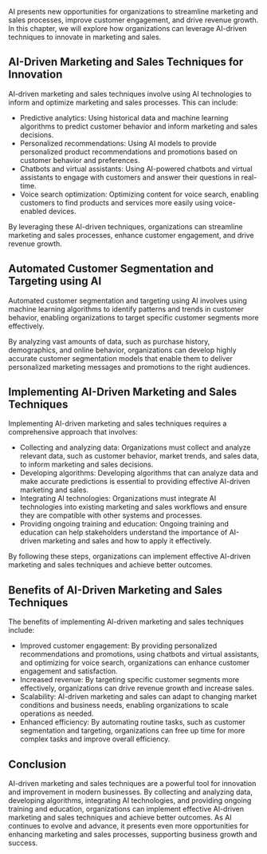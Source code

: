 

AI presents new opportunities for organizations to streamline marketing and sales processes, improve customer engagement, and drive revenue growth. In this chapter, we will explore how organizations can leverage AI-driven techniques to innovate in marketing and sales.

AI-Driven Marketing and Sales Techniques for Innovation
-------------------------------------------------------

AI-driven marketing and sales techniques involve using AI technologies to inform and optimize marketing and sales processes. This can include:

* Predictive analytics: Using historical data and machine learning algorithms to predict customer behavior and inform marketing and sales decisions.
* Personalized recommendations: Using AI models to provide personalized product recommendations and promotions based on customer behavior and preferences.
* Chatbots and virtual assistants: Using AI-powered chatbots and virtual assistants to engage with customers and answer their questions in real-time.
* Voice search optimization: Optimizing content for voice search, enabling customers to find products and services more easily using voice-enabled devices.

By leveraging these AI-driven techniques, organizations can streamline marketing and sales processes, enhance customer engagement, and drive revenue growth.

Automated Customer Segmentation and Targeting using AI
------------------------------------------------------

Automated customer segmentation and targeting using AI involves using machine learning algorithms to identify patterns and trends in customer behavior, enabling organizations to target specific customer segments more effectively.

By analyzing vast amounts of data, such as purchase history, demographics, and online behavior, organizations can develop highly accurate customer segmentation models that enable them to deliver personalized marketing messages and promotions to the right audiences.

Implementing AI-Driven Marketing and Sales Techniques
-----------------------------------------------------

Implementing AI-driven marketing and sales techniques requires a comprehensive approach that involves:

* Collecting and analyzing data: Organizations must collect and analyze relevant data, such as customer behavior, market trends, and sales data, to inform marketing and sales decisions.
* Developing algorithms: Developing algorithms that can analyze data and make accurate predictions is essential to providing effective AI-driven marketing and sales.
* Integrating AI technologies: Organizations must integrate AI technologies into existing marketing and sales workflows and ensure they are compatible with other systems and processes.
* Providing ongoing training and education: Ongoing training and education can help stakeholders understand the importance of AI-driven marketing and sales and how to apply it effectively.

By following these steps, organizations can implement effective AI-driven marketing and sales techniques and achieve better outcomes.

Benefits of AI-Driven Marketing and Sales Techniques
----------------------------------------------------

The benefits of implementing AI-driven marketing and sales techniques include:

* Improved customer engagement: By providing personalized recommendations and promotions, using chatbots and virtual assistants, and optimizing for voice search, organizations can enhance customer engagement and satisfaction.
* Increased revenue: By targeting specific customer segments more effectively, organizations can drive revenue growth and increase sales.
* Scalability: AI-driven marketing and sales can adapt to changing market conditions and business needs, enabling organizations to scale operations as needed.
* Enhanced efficiency: By automating routine tasks, such as customer segmentation and targeting, organizations can free up time for more complex tasks and improve overall efficiency.

Conclusion
----------

AI-driven marketing and sales techniques are a powerful tool for innovation and improvement in modern businesses. By collecting and analyzing data, developing algorithms, integrating AI technologies, and providing ongoing training and education, organizations can implement effective AI-driven marketing and sales techniques and achieve better outcomes. As AI continues to evolve and advance, it presents even more opportunities for enhancing marketing and sales processes, supporting business growth and success.
